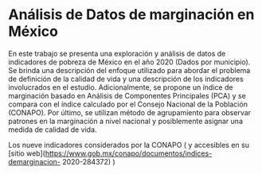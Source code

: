 # Análisis de Datos de marginación en México

En este trabajo se presenta una exploración y análisis de datos de indicadores de pobreza de México en el año 2020 (Dados por municipio).
Se brinda una descripción del enfoque utilizado para abordar el problema de definición de la calidad de vida y una descripción de los indicadores involucrados en el estudio.
Adicionalmente, se propone un índice de marginación basado en Análisis de Componentes Principales (PCA) y se compara con el índice calculado por el Consejo Nacional de la Población (CONAPO).
Por último, se utilizan método de agrupamiento para observar patrones en la marginación a nivel nacional y posiblemente asignar una medida de calidad de vida.

Los nueve indicadores considerados por la CONAPO ( y accesibles en su [sitio web](https://www.gob.mx/conapo/documentos/indices-demarginacion-
2020-284372) )